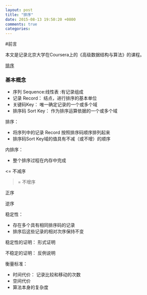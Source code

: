 ```yaml
---
layout: post
title: "排序"
date: 2015-08-13 19:50:20 +0800
comments: true
categories: 
---
```

#前言

本文是记录北京大学在Coursera上的《高级数据结构与算法》的课程。

[排序](https://www.coursera.org/learn/gaoji-shuju-jiegou/lecture/J5sEw/pai-xu-wen-ti-de-ji-ben-gai-nian)

### 基本概念
- 序列 Sequence:线性表 :有记录组成
- 记录 Record： 结点，进行排序的基本单位
- 关键码Key： 唯一确定记录的一个或多个域
- 排序码 Sort Key： 作为排序运算依据的一个或多个域

排序：

- 将序列中的记录 Record 按照排序码顺序排列起来
- 排序码Sort Key域的值具有不减（或不增）的顺序

内排序：

- 整个排序过程在内存中完成


<=  不减序
>= 不增序

正序

逆序

稳定性： 

- 存在多个具有相同排序码的记录
- 排序后这些记录的相对次序保持不变

稳定性的证明： 形式证明

不稳定的证明： 反例说明

衡量标准：

- 时间代价： 记录比较和移动的次数
- 空间代价
- 算法本身的复杂度